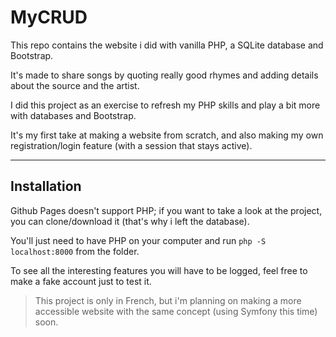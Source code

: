 # MyCRUD
This repo contains the website i did with vanilla PHP, a SQLite database and Bootstrap.

It's made to share songs by quoting really good rhymes and adding details about the source and the artist.

I did this project as an exercise to refresh my PHP skills and play a bit more with databases and Bootstrap.

It's my first take at making a website from scratch, and also making my own registration/login feature (with a session that stays active). 

---

## Installation
Github Pages doesn't support PHP; if you want to take a look at the project, you can clone/download it (that's why i left the database).

You'll just need to have PHP on your computer and run ```php -S localhost:8000``` from the folder.

To see all the interesting features you will have to be logged, feel free to make a fake account just to test it.


> This project is only in French, but i'm planning on making a more accessible website with the same concept (using Symfony this time) soon.
